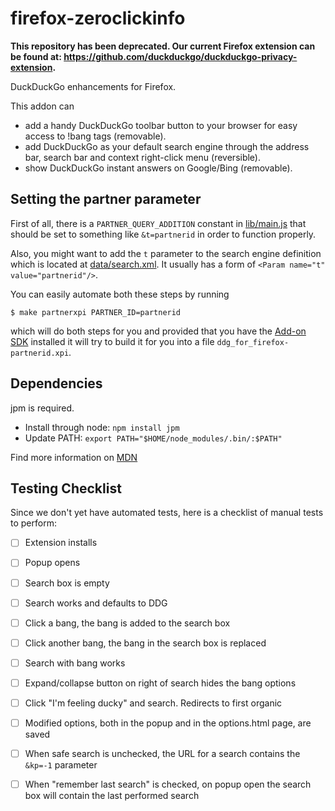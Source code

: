 firefox-zeroclickinfo
=====================

**This repository has been deprecated. Our current Firefox extension can be found at: https://github.com/duckduckgo/duckduckgo-privacy-extension.**

DuckDuckGo enhancements for Firefox.

This addon can

- add a handy DuckDuckGo toolbar button to your browser for easy access to !bang tags (removable).
- add DuckDuckGo as your default search engine through the address bar, search bar and context right-click menu (reversible).
- show DuckDuckGo instant answers on Google/Bing (removable).


Setting the partner parameter
-----------------------------

First of all, there is a `PARTNER_QUERY_ADDITION` constant in
[lib/main.js](lib/main.js) that should be set to something like `&t=partnerid`
in order to function properly.

Also, you might want to add the `t` parameter to the search engine definition
which is located at [data/search.xml](data/search.xml). It usually has a form
of `<Param name="t" value="partnerid"/>`.

You can easily automate both these steps by running

    $ make partnerxpi PARTNER_ID=partnerid

which will do both steps for you and provided that you have the [Add-on
SDK](https://developer.mozilla.org/en-US/Add-ons/SDK) installed it will try to
build it for you into a file `ddg_for_firefox-partnerid.xpi`.


Dependencies
--------------

jpm is required.

- Install through node: `npm install jpm`
- Update PATH: `export PATH="$HOME/node_modules/.bin/:$PATH"`

Find more information on [MDN](https://developer.mozilla.org/en-US/Add-ons/SDK/Tools/jpm)


Testing Checklist
-----------------

Since we don't yet have automated tests, here is a checklist of manual tests to perform:

- [ ] Extension installs

- [ ] Popup opens

- [ ] Search box is empty

- [ ] Search works and defaults to DDG

- [ ] Click a bang, the bang is added to the search box

- [ ] Click another bang, the bang in the search box is replaced

- [ ] Search with bang works

- [ ] Expand/collapse button on right of search hides the bang options

- [ ] Click "I'm feeling ducky" and search. Redirects to first organic

- [ ] Modified options, both in the popup and in the options.html page, are saved

- [ ] When safe search is unchecked, the URL for a search contains the `&kp=-1` parameter

- [ ] When "remember last search" is checked, on popup open the search box will contain the last performed search
